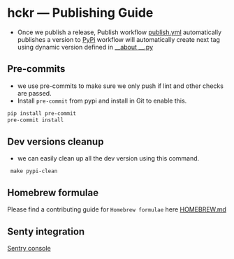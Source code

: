 # hckr — Publishing Guide

* Once we publish a release, Publish workflow [publish.yml](.github%2Fworkflows%2Fpublish.yml)
  automatically publishes a version to [PyPi](https://pypi.org/p/hckr)
  workflow will automatically create next tag using dynamic version defined in [__about
  __.py](src%2Fhckr%2F__about__.py)

## Pre-commits

* we use pre-commits to make sure we only push if lint and other checks are passed.
* Install `pre-commit` from pypi and install in Git to enable this.

```bash 
pip install pre-commit
pre-commit install
```

## Dev versions cleanup

* we can easily clean up all the dev version using this command.

```shell
 make pypi-clean
```

## Homebrew formulae

Please find a contributing guide for `Homebrew formulae` here [HOMEBREW.md](HOMEBREW.md)

## Senty integration

[Sentry console](https://hckr-cli.sentry.io/projects/hckr/?project=4507910060572672)

